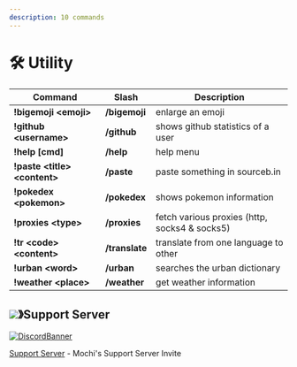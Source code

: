 ```yaml
---
description: 10 commands
---
```


# 🛠 Utility

| Command                        | Slash          | Description                                   |
| ------------------------------ | -------------- | --------------------------------------------- |
| **!bigemoji \<emoji>**         | **/bigemoji**  | enlarge an emoji                              |
| **!github \<username>**        | **/github**    | shows github statistics of a user             |
| **!help \[cmd]**               | **/help**      | help menu                                     |
| **!paste \<title> \<content>** | **/paste**     | paste something in sourceb.in                 |
| **!pokedex \<pokemon>**        | **/pokedex**   | shows pokemon information                     |
| **!proxies \<type>**           | **/proxies**   | fetch various proxies (http, socks4 & socks5) |
| **!tr \<code> \<content>**     | **/translate** | translate from one language to other          |
| **!urban \<word>**             | **/urban**     | searches the urban dictionary                 |
| **!weather \<place>**          | **/weather**   | get weather information                       |

## ![](https://cdn.discordapp.com/emojis/1036083490292244493.png)》Support Server

[![DiscordBanner](https://invidget.switchblade.xyz/uMgS9evnmv)](https://discord.gg/uMgS9evnmv)

[Support Server](https://discord.gg/uMgS9evnmv) - Mochi's Support Server Invite
